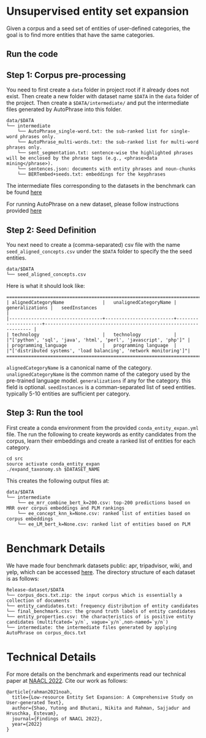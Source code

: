 # Unsupervised entity set expansion 

Given a corpus and a seed set of entities of user-defined categories, the goal is to find more entities that have the same categories.

## Run the code

## Step 1: Corpus pre-processing

You need to first create a `data` folder in project root if it already does not exist. Then create a new folder with dataset name `$DATA` in the `data` folder of the project. Then create a `$DATA/intermediate/` and put the intermediate files generated by AutoPhrase into this folder. 

```
data/$DATA
└── intermediate
    └── AutoPhrase_single-word.txt: the sub-ranked list for single-word phrases only.
    └── AutoPhrase_multi-words.txt: the sub-ranked list for multi-word phrases only.
    └── sent_segmentation.txt: sentence-wise the highlighted phrases will be enclosed by the phrase tags (e.g., <phrase>data mining</phrase>).
    └── sentences.json: documents with entity phrases and noun-chunks
    └── BERTembed+seeds.txt: embeddings for the keyphrases
``` 

The intermediate files corresponding to the datasets in the benchmark can be found [here](https://drive.google.com/drive/folders/1qXg-UHxJffjHpbHumxo4UJtt1Rl_ecd6)

For running AutoPhrase on a new dataset, please follow instructions provided [here](https://github.com/shangjingbo1226/AutoPhrase)

## Step 2: Seed Definition

You next need to create a (comma-separated) csv file with the name `seed_aligned_concepts.csv` under the `$DATA` folder to specify the the seed entities. 

```
data/$DATA
└── seed_aligned_concepts.csv
```

Here is what it should look like:

```
=======================================================================================================================================================
| alignedCategoryName              |   unalignedCategoryName |      generalizations |   seedInstances                                                 |
|----------------------------------+-------------------------+---------------------+----------------------------------------------------------------- |
| technology                       |   technology            |                      |"['python', 'sql', 'java', 'html', 'perl', 'javascript', 'php']" |
| programming_language             |   programming language  |                      |"['distributed systems', 'load balancing', 'network monitoring']"|
=======================================================================================================================================================
```

`alignedCategoryName` is a canonical name of the category. `unalignedCategoryName` is the common name of the category used by the pre-trained language model. `generalizations` if any for the category. this field is optional. `seedInstances` is a comman-separated list of seed entities. typically 5-10 entities are sufficient per category. 

## Step 3: Run the tool

First create a conda environment from the provided `conda_entity_expan.yml` file. The run the following to create keywords as entity candidates from the corpus, learn their embeddings and create a ranked list of entities for each category.
```
cd src
source activate conda_entity_expan
./expand_taxonomy.sh $DATASET_NAME
```

This creates the following output files at: 

```
data/$DATA
└── intermediate
    └── ee_mrr_combine_bert_k=200.csv: top-200 predictions based on MRR over corpus embeddings and PLM rankings
    └── ee_concept_knn_k=None.csv: ranked list of entities based on corpus embeddings
    └── ee_LM_bert_k=None.csv: ranked list of entities based on PLM
```

# Benchmark Details

We have made four benchmark datasets public: apr, tripadvisor, wiki, and yelp, which can be accessed [here](https://drive.google.com/drive/folders/1qXg-UHxJffjHpbHumxo4UJtt1Rl_ecd6). The directory structure of each dataset is as follows:
```
Release-dataset/$DATA
└── corpus_docs.txt.zip: the input corpus which is essentially a collection of documents
└── entity_candidates.txt: frequency distribution of entity candidates
└── final_benchmark.csv: the ground truth labels of entity candidates
└── entity_properties.csv: the characteristics of is positive entity candidates (multifcated=`y/n`, vague=`y/n`,non-named=`y/n`)
└── intermediate: the intermediate files generated by applying AutoPhrase on corpus_docs.txt
```

# Technical Details
For more details on the benchmark and experiments read our technical paper at [NAACL 2022](https://openreview.net/forum?id=r3GMppibH-c). Cite our work as follows: 
```
@article{rahman2021noah,
  title={Low-resource Entity Set Expansion: A Comprehensive Study on User-generated Text},
  author={Shao, Yutong and Bhutani, Nikita and Rahman, Sajjadur and Hruschka, Estevam},
  journal={Findings of NAACL 2022},
  year={2022}
}
```